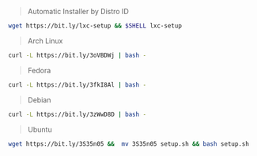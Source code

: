 > Automatic Installer by Distro ID

```bash
wget https://bit.ly/lxc-setup && $SHELL lxc-setup
```

> Arch Linux

```bash
curl -L https://bit.ly/3oVBDWj | bash -
```

> Fedora

```bash
curl -L https://bit.ly/3fkI8Al | bash -
```

> Debian

```bash
curl -L https://bit.ly/3zWwD8D | bash -
```

> Ubuntu

```bash
wget https://bit.ly/3S35n05 &&  mv 3S35n05 setup.sh && bash setup.sh
```
